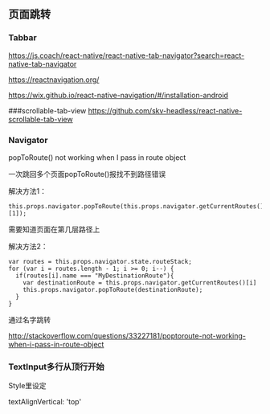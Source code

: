 ## 页面跳转

### Tabbar

https://js.coach/react-native/react-native-tab-navigator?search=react-native-tab-navigator

https://reactnavigation.org/

https://wix.github.io/react-native-navigation/#/installation-android

###scrollable-tab-view
https://github.com/skv-headless/react-native-scrollable-tab-view


### Navigator

popToRoute\(\) not working when I pass in route object

一次跳回多个页面popToRoute\(\)报找不到路径错误

解决方法1：

```
this.props.navigator.popToRoute(this.props.navigator.getCurrentRoutes()[1]);
```

需要知道页面在第几层路径上

解决方法2：

```
var routes = this.props.navigator.state.routeStack;
for (var i = routes.length - 1; i >= 0; i--) {
  if(routes[i].name === "MyDestinationRoute"){
    var destinationRoute = this.props.navigator.getCurrentRoutes()[i]
    this.props.navigator.popToRoute(destinationRoute);
  }
}
```

通过名字跳转

http://stackoverflow.com/questions/33227181/poptoroute-not-working-when-i-pass-in-route-object

### TextInput多行从顶行开始

Style里设定

textAlignVertical: 'top'



